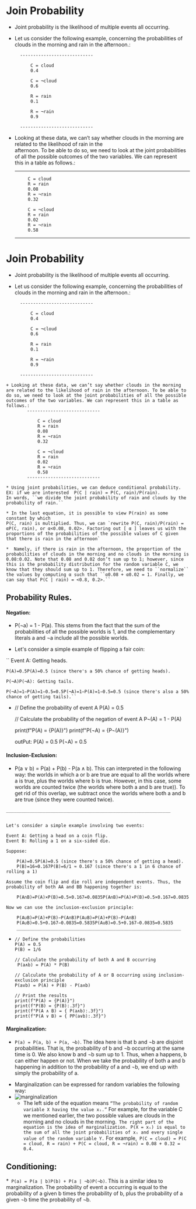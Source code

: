# Join Probability 

   * Joint probability is the likelihood of multiple events all occurring.

   +  Let us consider the following example, concerning the probabilities of clouds in the morning and rain in the afternoon.:

            ----------------------------
                
                C = cloud
                0.4
                
                C = ¬cloud
                0.6
                
                R = rain
                0.1
                
                R = ¬rain
                0.9

            ----------------------------


   *   Looking at these data, we can’t say whether clouds in the morning 
      are related to the likelihood of rain in the         
      afternoon. To be able to do so, 
      we need to look at the joint probabilities of all the
      possible outcomes of the two variables. We can represent  
      this in a table as follows.:
            
            


         ----------------------------
                                
                C = cloud
                R = rain
                0.08
                R = ¬rain
                0.32
                
                C = ¬cloud
                R = rain
                0.02
                R = ¬rain
                0.58 

        ----------------------------
# Join Probability 

   * Joint probability is the likelihood of multiple events all occurring.

   +  Let us consider the following example, concerning the probabilities of clouds in the morning and rain in the afternoon.:

            ----------------------------
                
                C = cloud
                0.4
                
                C = ¬cloud
                0.6
                
                R = rain
                0.1
                
                R = ¬rain
                0.9

            ----------------------------


    + Looking at these data, we can’t say whether clouds in the morning are related to the likelihood of rain in the afternoon. To be able to do so, we need to look at the joint probabilities of all the possible outcomes of the two variables. We can represent this in a table as follows.:
            ----------------------------
                                
                C = cloud
                R = rain
                0.08
                R = ¬rain
                0.32
                
                C = ¬cloud
                R = rain
                0.02
                R = ¬rain
                0.58 
            ----------------------------

    * Using joint probabilities, we can deduce conditional probability. 
    EX: if we are interested  P(C | rain) = P(C, rain)/P(rain). 
    In words, ``we divide the joint probability of rain and clouds by the probability of rain.``

    * In the last equation, it is possible to view P(rain) as some constant by which 
    P(C, rain) is multiplied. Thus, we can `rewrite P(C, rain)/P(rain) = αP(C, rain), or α<0.08, 0.02>. Factoring out [ α ] leaves us with the proportions of the probabilities of the possible values of C given that there is rain in the afternoon`

    *  Namely, if there is rain in the afternoon, the proportion of the probabilities of clouds in the morning and no clouds in the morning is 0.08:0.02. Note that 0.08 and 0.02 don’t sum up to 1; however, since this is the probability distribution for the random variable C, we know that they should sum up to 1. Therefore, we need to ``normalize`` the values by computing α such that ``α0.08 + α0.02 = 1. Finally, we can say that P(C | rain) = <0.8, 0.2>.``


## Probability Rules.

#### Negation: 
 
  * P(¬a) = 1 - P(a). This stems from the fact that 
    the sum of the probabilities of all the possible worlds is 1,
    and the complementary literals a and ¬a include all the possible worlds. 

  * Let's consider a simple example of flipping a fair coin:

``  Event A: Getting heads.
    
    P(A)=0.5P(A)=0.5 (since there's a 50% chance of getting heads).
    
    P(¬A)P(¬A): Getting tails.
    
    P(¬A)=1−P(A)=1−0.5=0.5P(¬A)=1−P(A)=1−0.5=0.5 (since there's also a 50% chance of getting tails).``

    
  - 
    // Define the probability of event A
    P(A) = 0.5

    // Calculate the probability of the negation of event A
    P¬(A) = 1 - P(A)

    print(f"P(A) = {P(A)}")
    print(f"P(¬A) = {P¬(A)}")

    outPut: P(A) = 0.5
            P(¬A) = 0.5

#### Inclusion-Exclusion:

   *  P(a ∨ b) = P(a) + P(b) - P(a ∧ b). This can interpreted in the following way: the worlds in which a or b are true are equal to all the worlds where a is true, plus the worlds where b is true. However, in this case, some worlds are counted twice (the worlds where both a and b are true)). To get rid of this overlap, we subtract once the worlds where both a and b are true (since they were counted twice). 

    _______________________________________________________________
     
    
    Let's consider a simple example involving two events:

    Event A: Getting a head on a coin flip.
    Event B: Rolling a 1 on a six-sided die.

    Suppose:

        P(A)=0.5P(A)=0.5 (since there's a 50% chance of getting a head).
        P(B)=16≈0.167P(B)=6/1 ​≈ 0.167 (since there's a 1 in 6 chance of rolling a 1)   

    Assume the coin flip and die roll are independent events. Thus, the probability of both AA and BB happening together is:

        P(A∩B)=P(A)×P(B)=0.5×0.167=0.0835P(A∩B)=P(A)×P(B)=0.5×0.167=0.0835

    Now we can use the inclusion-exclusion principle:

        P(A∪B)=P(A)+P(B)−P(A∩B)P(A∪B)=P(A)+P(B)−P(A∩B)
        P(A∪B)=0.5+0.167−0.0835=0.5835P(A∪B)=0.5+0.167−0.0835=0.5835
        _______________________________________________________________
     
  - 
        // Define the probabilities
        P(A) = 0.5
        P(B) = 1/6

        // Calculate the probability of both A and B occurring
         P(a∧b) = P(A) * P(B)

        // Calculate the probability of A or B occurring using inclusion-exclusion principle
        P(a∨b) = P(A) + P(B) - P(a∧b)

        // Print the results
        print(f"P(A) = {P(A)}")
        print(f"P(B) = {P(B):.3f}")
        print(f"P(A ∧ B) = { P(a∧b):.3f}")
        print(f"P(A ∨ B) = { PP(a∨b):.3f}")
    

#### Marginalization: 

   * `P(a) = P(a, b) + P(a, ¬b)`. The idea here is that b and ¬b are disjoint probabilities. That is, the probability of b and ¬b occurring at the same time is 0. We also know b and ¬b sum up to 1. 
   Thus, when a happens, b can either happen or not. When we take the probability of both a and b happening in addition to the probability of a and ¬b, we end up with simply the probability of a.
  
 

+ Marginalization can be expressed for random variables the following way:
+ ![marginalization](https://github.com/user-attachments/assets/2bf9f86a-3e0b-48b8-bd4d-d9576de04d0c)
  * The left side of the equation means `“The probability of random variable X having the value xᵢ.”` For example, for the variable C we mentioned earlier, the two possible values are clouds in the morning and no clouds in the morning.` The right part of the equation is the idea of marginalization. P(X = xᵢ) is equal to the sum of all the joint probabilities of xᵢ and every single value of the random variable Y.` For example,` P(C = cloud) = P(C = cloud, R = rain) + P(C = cloud, R = ¬rain) = 0.08 + 0.32 = 0.4.`

## Conditioning: 
  *` P(a) = P(a | b)P(b) + P(a | ¬b)P(¬b)`. This is a similar idea to marginalization. The probability of event a occurring is equal to the probability of a given b times the probability of b, plus the probability of a given ¬b time the probability of ¬b.
